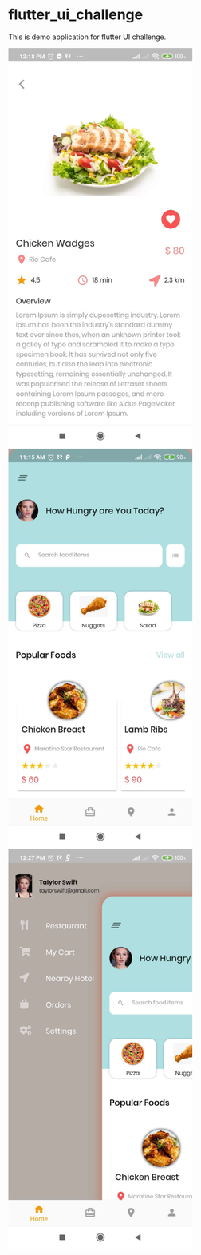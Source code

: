 # flutter_ui_challenge

This is demo application for flutter UI challenge.

<img src="images/food_detail_screen.JPEG" height= "800"/>
<img src="images/home_screen.JPEG" height= "800"/>
<img src="images/home_screen_expanded.JPEG" height= "800"/>
